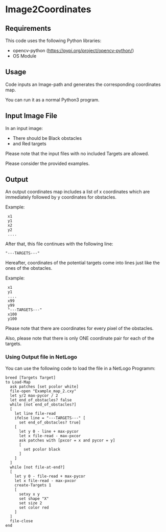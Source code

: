 # Image2Coordinates
## Requirements
This code uses the following Python libraries:

 - opencv-python (https://pypi.org/project/opencv-python/) 
 - OS Module
## Usage
Code inputs an Image-path and generates the corresponding coordinates map.

You can run it as a normal Python3 program.

## Input Image File
In an input image:
  - There should be Black obstacles
  - and Red targets

Please note that the input files with no included Targets are allowed.

Please consider the provided examples.

## Output
An output coordinates map includes a list of x coordinates which are immediately followed by y coordinates for obstacles.

Example:

```
 x1
 y1
 x2
 y2 
 ....
```

After that, this file continues with the following line:

```
"---TARGETS---"
```

Hereafter, coordinates of the potential targets come into lines just like the ones of the obstacles.

Example:
```
 x1
 y1
 ....
 x99
 y99
 "---TARGETS---"
 x100
 y100
```
Please note that there are coordinates for every pixel of the obstacles.

Also, please note that there is only ONE coordinate pair for each of the targets.

### Using Output file in NetLogo
You can use the following code to load the file in a NetLogo Programm:

```NetLogo
breed [Targets Target]
to Load-Map
  ask patches [set pcolor white]
  file-open "Example_map_2.cxy"
  let y/2 max-pycor / 2
  let end_of_obstacles? false
  while [not end_of_obstacles?]
  [
    let line file-read
    ifelse line = "---TARGETS---" [
      set end_of_obstacles? true]
    [
      let y 0 - line + max-pycor
      let x file-read - max-pxcor
      ask patches with [pxcor = x and pycor = y]
      [
        set pcolor black
      ]
    ]
  ]
  while [not file-at-end?]
  [
    let y 0 - file-read + max-pycor
    let x file-read - max-pxcor
    create-Targets 1
    [
      setxy x y
      set shape "X"
      set size 2
      set color red
    ]
  ]
  file-close
end
```
